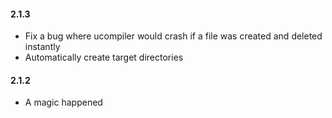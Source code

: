 #### 2.1.3

* Fix a bug where ucompiler would crash if a file was created and deleted instantly
* Automatically create target directories

#### 2.1.2

* A magic happened

